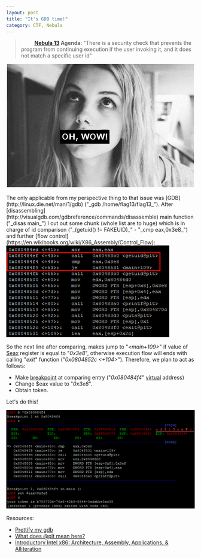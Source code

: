 ```yaml
---
layout: post
title: "It's GDB time!"
category: CTF, Nebula
---
```


>&nbsp;&nbsp;&nbsp;&nbsp;&nbsp;&nbsp;&nbsp;&nbsp; **[Nebula 13](http://exploit-exercises.com/nebula/level13) Agenda**: "There is a security check that prevents the program from continuing execution if the user invoking it, and it does not match a specific user id"

<center>
	<img src="/images/2015-05-03-its_gdb_time/f0fd70bd24c9be9f87566b2142c0.jpg">
</center>
<br />
The only applicable from my perspective thing to that issue was [GDB](http://linux.die.net/man/1/gdb) ("_gdb /home/flag13/flag13_"). After [disassembling](http://visualgdb.com/gdbreference/commands/disassemble) main function ("_disas main_") I cut out some chunk (whole list are to huge) which is in charge of id comparison ("_(getuid() != FAKEUID)_" - "_cmp eax,0x3e8_") and further [flow control](https://en.wikibooks.org/wiki/X86_Assembly/Control_Flow):

<img src="/images/2015-05-03-its_gdb_time/disas_0.png">

So the next line after comparing, makes jump to "_<main+109>_" if value of [$eax](http://www.swansontec.com/sregisters.html) register is equal to "_0x3e8_", otherwise execution flow will ends with calling "_exit_" function ("_0x0804852c <+104>_"). Therefore, we plan to act as follows:

- Make [breakpoint](https://en.wikipedia.org/wiki/Breakpoint) at comparing entry ("_0x080484f4_" [virtual](http://en.wikipedia.org/wiki/Virtual_address_space) address)
- Change $eax value to "_0x3e8_".
- Obtain token.

Let's do this!

<img src="/images/2015-05-03-its_gdb_time/disas_1.png">

Resources:

 * [Prettify my gdb](http://stackoverflow.com/questions/209534/prettify-my-gdb)
 * [What does @plt mean here?](http://stackoverflow.com/questions/5469274/what-does-plt-mean-here)
 * [Introductory Intel x86: Architecture, Assembly, Applications, & Alliteration](http://www.opensecuritytraining.info/IntroX86.html)